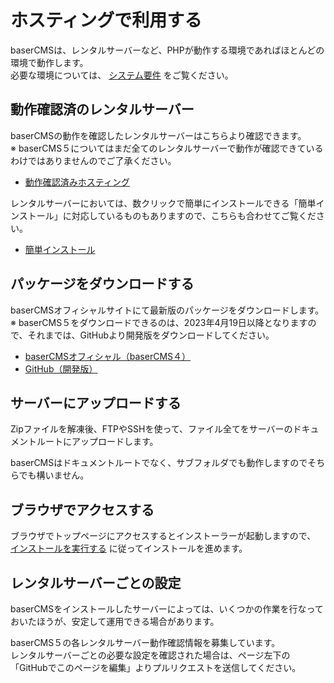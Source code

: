 # ホスティングで利用する

baserCMSは、レンタルサーバーなど、PHPが動作する環境であればほとんどの環境で動作します。  
必要な環境については、 [システム要件](./system_requirements.md) をご覧ください。

## 動作確認済のレンタルサーバー
baserCMSの動作を確認したレンタルサーバーはこちらより確認できます。  
※ baserCMS５についてはまだ全てのレンタルサーバーで動作が確認できているわけではありませんのでご了承ください。
- [動作確認済みホスティング](https://basercms.net/hosting/)

レンタルサーバーにおいては、数クリックで簡単にインストールできる「簡単インストール」に対応しているものもありますので、こちらも合わせてご覧ください。

- [簡単インストール](./easy_install)

## パッケージをダウンロードする
baserCMSオフィシャルサイトにて最新版のパッケージをダウンロードします。  
※ baserCMS５をダウンロードできるのは、2023年4月19日以降となりますので、それまでは、GitHubより開発版をダウンロードしてください。

- [baserCMSオフィシャル（baserCMS４）](https://basercms.net/download/index.html)
- [GitHub（開発版）](https://github.com/baserproject/ucmitz/archive/refs/heads/dev.zip)

## サーバーにアップロードする
Zipファイルを解凍後、FTPやSSHを使って、ファイル全てをサーバーのドキュメントルートにアップロードします。

baserCMSはドキュメントルートでなく、サブフォルダでも動作しますのでそちらでも構いません。

## ブラウザでアクセスする
ブラウザでトップページにアクセスするとインストーラーが起動しますので、 [インストールを実行する](./index#インストールを実行する) に従ってインストールを進めます。

## レンタルサーバーごとの設定
baserCMSをインストールしたサーバーによっては、いくつかの作業を行なっておいたほうが、安定して運用できる場合があります。  

baserCMS５の各レンタルサーバー動作確認情報を募集しています。  
レンタルサーバーごとの必要な設定を確認された場合は、ページ左下の「GitHubでこのページを編集」よりプルリクエストを送信してください。
